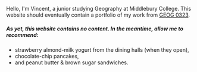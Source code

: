 
Hello, I'm Vincent, a junior studying Geography at Middlebury College. This website should eventually contain a portfolio of my work from [GEOG 0323](https://gis4dev.gihub.io).

##### As yet, this website contains no content. In the meantime, allow me to recommend: 

 * strawberry almond-milk yogurt from the dining halls (when they open),
 * chocolate-chip pancakes,
 * and peanut butter & brown sugar sandwiches. 
